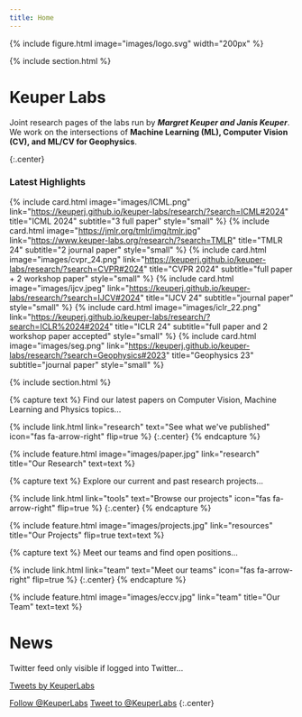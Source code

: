 ```yaml
---
title: Home
---
```

{%
  include figure.html
  image="images/logo.svg"
  width="200px"
%}

{% include section.html %}

# Keuper Labs
Joint research pages of the labs run by ***Margret Keuper and Janis Keuper***. We work on the intersections of **Machine Learning (ML), Computer Vision (CV), and ML/CV for Geophysics**.

{:.center}
### Latest Highlights
{%
  include card.html
  image="images/ICML.png"
  link="https://keuperj.github.io/keuper-labs/research/?search=ICML#2024"
  title="ICML 2024"
  subtitle="3 full paper"
  style="small"
%}
{%
  include card.html
  image="https://jmlr.org/tmlr/img/tmlr.jpg"
  link="https://www.keuper-labs.org/research/?search=TMLR"
  title="TMLR 24"
  subtitle="2 journal paper"
  style="small"
%}
{%
  include card.html
  image="images/cvpr_24.png"
  link="https://keuperj.github.io/keuper-labs/research/?search=CVPR#2024"
  title="CVPR 2024"
  subtitle="full paper + 2 workshop paper"
  style="small"
%}
{%
  include card.html
  image="images/ijcv.jpeg"
  link="https://keuperj.github.io/keuper-labs/research/?search=IJCV#2024"
  title="IJCV 24"
  subtitle="journal paper"
  style="small"
%}
{%
  include card.html
  image="images/iclr_22.png"
  link="https://keuperj.github.io/keuper-labs/research/?search=ICLR%2024#2024"
  title="ICLR 24"
  subtitle="full paper and 2 workshop paper accepted"
  style="small"
%}
{%
  include card.html
  image="images/seg.png"
  link="https://keuperj.github.io/keuper-labs/research/?search=Geophysics#2023"
  title="Geophysics 23"
  subtitle="journal paper"
  style="small"
%}


{% include section.html %}


{% capture text %}
Find our latest papers on Computer Vision, Machine Learning and Physics topics...

{%
  include link.html
  link="research"
  text="See what we've published"
  icon="fas fa-arrow-right"
  flip=true
%}
{:.center}
{% endcapture %}

{%
  include feature.html
  image="images/paper.jpg"
  link="research"
  title="Our Research"
  text=text
%}

{% capture text %}
Explore our current and past research projects...

{%
  include link.html
  link="tools"
  text="Browse our projects"
  icon="fas fa-arrow-right"
  flip=true
%}
{:.center}
{% endcapture %}

{%
  include feature.html
  image="images/projects.jpg"
  link="resources"
  title="Our Projects"
  flip=true
  text=text
%}

{% capture text %}
Meet our teams and find open positions... 

{%
  include link.html
  link="team"
  text="Meet our teams"
  icon="fas fa-arrow-right"
  flip=true
%}
{:.center}
{% endcapture %}

{%
  include feature.html
  image="images/eccv.jpg"
  link="team"
  title="Our Team"
  text=text
%}

# News 
Twitter feed only visible if logged into Twitter...

<!-- Twitter embeds from https://publish.twitter.com/ -->
<a class="twitter-timeline" href="https://twitter.com/KeuperLabs?ref_src=twsrc%5Etfw">Tweets by KeuperLabs</a> <script async src="https://platform.twitter.com/widgets.js" charset="utf-8"></script>

<a href="https://twitter.com/KeuperLabs?ref_src=twsrc%5Etfw" class="twitter-follow-button" data-show-count="false">Follow @KeuperLabs</a><script async src="https://platform.twitter.com/widgets.js" charset="utf-8"></script>
<a href="https://twitter.com/intent/tweet?screen_name=KeuperLabs&ref_src=twsrc%5Etfw" class="twitter-mention-button" data-show-count="false">Tweet to @KeuperLabs</a><script async src="https://platform.twitter.com/widgets.js" charset="utf-8"></script>
{:.center}

